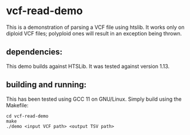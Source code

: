 # vcf-read-demo
This is a demonstration of parsing a VCF file using htslib. It works only on diploid VCF files; polyploid ones will result in an exception being thrown.

## dependencies:
This demo builds against HTSLib. It was tested against version 1.13.

## building and running:
This has been tested using GCC 11 on GNU/Linux. Simply build using the Makefile:

```
cd vcf-read-demo
make
./demo <input VCF path> <output TSV path>
```

